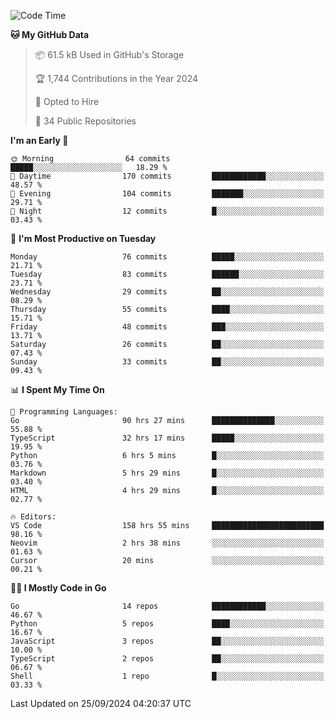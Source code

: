 <!--START_SECTION:thansetan-waka-->
![Code Time](http://img.shields.io/badge/Code%20Time-161%20hrs%2054%20mins-blue)

**🐱 My GitHub Data** 

> 📦 61.5 kB Used in GitHub's Storage 
 > 
> 🏆 1,744 Contributions in the Year 2024
 > 
> 💼 Opted to Hire
 > 
> 📜 34 Public Repositories 
 > 

**I'm an Early 🐤** 

```text
🌞 Morning                64 commits          █████░░░░░░░░░░░░░░░░░░░░   18.29 % 
🌆 Daytime                170 commits         ████████████░░░░░░░░░░░░░   48.57 % 
🌃 Evening                104 commits         ███████░░░░░░░░░░░░░░░░░░   29.71 % 
🌙 Night                  12 commits          █░░░░░░░░░░░░░░░░░░░░░░░░   03.43 % 
```

📅 **I'm Most Productive on Tuesday** 

```text
Monday                   76 commits          █████░░░░░░░░░░░░░░░░░░░░   21.71 % 
Tuesday                  83 commits          ██████░░░░░░░░░░░░░░░░░░░   23.71 % 
Wednesday                29 commits          ██░░░░░░░░░░░░░░░░░░░░░░░   08.29 % 
Thursday                 55 commits          ████░░░░░░░░░░░░░░░░░░░░░   15.71 % 
Friday                   48 commits          ███░░░░░░░░░░░░░░░░░░░░░░   13.71 % 
Saturday                 26 commits          ██░░░░░░░░░░░░░░░░░░░░░░░   07.43 % 
Sunday                   33 commits          ██░░░░░░░░░░░░░░░░░░░░░░░   09.43 % 
```

📊 **I Spent My Time On** 

```text
💬 Programming Languages: 
Go                       90 hrs 27 mins      ██████████████░░░░░░░░░░░   55.88 % 
TypeScript               32 hrs 17 mins      █████░░░░░░░░░░░░░░░░░░░░   19.95 % 
Python                   6 hrs 5 mins        █░░░░░░░░░░░░░░░░░░░░░░░░   03.76 % 
Markdown                 5 hrs 29 mins       █░░░░░░░░░░░░░░░░░░░░░░░░   03.40 % 
HTML                     4 hrs 29 mins       █░░░░░░░░░░░░░░░░░░░░░░░░   02.77 % 

🔥 Editors: 
VS Code                  158 hrs 55 mins     █████████████████████████   98.16 % 
Neovim                   2 hrs 38 mins       ░░░░░░░░░░░░░░░░░░░░░░░░░   01.63 % 
Cursor                   20 mins             ░░░░░░░░░░░░░░░░░░░░░░░░░   00.21 % 
```

**🧑‍💻 I Mostly Code in Go** 

```text
Go                       14 repos            ████████████░░░░░░░░░░░░░   46.67 % 
Python                   5 repos             ████░░░░░░░░░░░░░░░░░░░░░   16.67 % 
JavaScript               3 repos             ██░░░░░░░░░░░░░░░░░░░░░░░   10.00 % 
TypeScript               2 repos             ██░░░░░░░░░░░░░░░░░░░░░░░   06.67 % 
Shell                    1 repo              █░░░░░░░░░░░░░░░░░░░░░░░░   03.33 % 
```

Last Updated on 25/09/2024 04:20:37 UTC
<!--END_SECTION:thansetan-waka-->